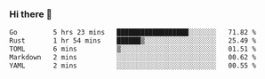 ### Hi there 👋

<!--
**yeya24/yeya24** is a ✨ _special_ ✨ repository because its `README.md` (this file) appears on your GitHub profile.

Here are some ideas to get you started:

- 🔭 I’m currently working on ...
- 🌱 I’m currently learning ...
- 👯 I’m looking to collaborate on ...
- 🤔 I’m looking for help with ...
- 💬 Ask me about ...
- 📫 How to reach me: ...
- 😄 Pronouns: ...
- ⚡ Fun fact: ...
-->

<!--START_SECTION:waka-->

```txt
Go         5 hrs 23 mins   ██████████████████░░░░░░░   71.82 %
Rust       1 hr 54 mins    ██████▒░░░░░░░░░░░░░░░░░░   25.49 %
TOML       6 mins          ▒░░░░░░░░░░░░░░░░░░░░░░░░   01.51 %
Markdown   2 mins          ░░░░░░░░░░░░░░░░░░░░░░░░░   00.62 %
YAML       2 mins          ░░░░░░░░░░░░░░░░░░░░░░░░░   00.55 %
```

<!--END_SECTION:waka-->
